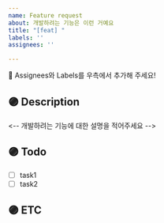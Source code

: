 ```yaml
---
name: Feature request
about: 개발하려는 기능은 이런 거예요
title: "[feat] "
labels: ''
assignees: ''

---
```


📣 Assignees와 Labels를 우측에서 추가해 주세요!

## 🟣 Description
<-- 개발하려는 기능에 대한 설명을 적어주세요 -->

## 🟣 Todo
<!-- 기능개발을 위한 task들을 적어주세요 -->
- [ ] task1
- [ ] task2

## 🟣 ETC
<!-- 레퍼런스, 관련 이슈, 기타 사항 등이 있다면 작성해주세요 -->
